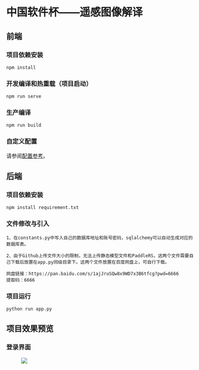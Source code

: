 # 中国软件杯——遥感图像解译



## 前端

### 项目依赖安装

```
npm install
```

### 开发编译和热重载（项目启动）

```
npm run serve
```

### 生产编译

```
npm run build
```

### 自定义配置

请参阅[配置参考](https://cli.vuejs.org/config/)。



## 后端

### 项目依赖安装

```
npm install requirement.txt
```

### 文件修改与引入

```
1、在constants.py中写入自己的数据库地址和账号密码，sqlalchemy可以自动生成对应的数据库表。

2、由于Github上传文件大小的限制，无法上传静态模型文件和PaddleRS，这两个文件需要自己下载后放置在app.py同级目录下。这两个文件放置在百度网盘上，可自行下载。

网盘链接：https://pan.baidu.com/s/1ajJruSQw8x9WD7x3B6tfcg?pwd=6666
提取码：6666
```

### 项目运行

```
python run app.py
```



## 项目效果预览

### 登录界面

  <figure class="third">     <img src="https://pic.imgdb.cn/item/62c822c9f54cd3f93752b571.png">    </figure> 



    
   
